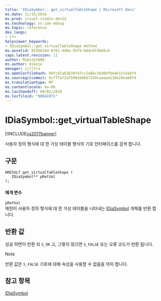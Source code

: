 ```yaml
---
title: 'IDiaSymbol:: get_virtualTableShape | Microsoft Docs'
ms.date: 11/15/2016
ms.prod: visual-studio-dev14
ms.technology: vs-ide-debug
ms.topic: reference
dev_langs:
- C++
helpviewer_keywords:
- IDiaSymbol::get_virtualTableShape method
ms.assetid: 92360cbd-0761-446e-93f9-04dc8f4b66c6
caps.latest.revision: 11
author: MikeJo5000
ms.author: mikejo
manager: jillfra
ms.openlocfilehash: 8dfc91a63634f47cc2a8bc16d0dfbede1e14abf4
ms.sourcegitcommit: 6cfffa72af599a9d667249caaaa411bb28ea69fd
ms.translationtype: MT
ms.contentlocale: ko-KR
ms.lasthandoff: 09/02/2020
ms.locfileid: "90841971"
---
```

# <a name="idiasymbolget_virtualtableshape"></a>IDiaSymbol::get_virtualTableShape
[!INCLUDE[vs2017banner](../../includes/vs2017banner.md)]

사용자 정의 형식에 대 한 가상 테이블 형식의 기호 인터페이스를 검색 합니다.  
  
## <a name="syntax"></a>구문  
  
```cpp#  
HRESULT get_virtualTableShape (   
   IDiaSymbol** pRetVal  
);  
```  
  
#### <a name="parameters"></a>매개 변수  
 `pRetVal`  
 제한이 사용자 정의 형식에 대 한 가상 테이블을 나타내는 [IDiaSymbol](../../debugger/debug-interface-access/idiasymbol.md) 개체를 반환 합니다.  
  
## <a name="return-value"></a>반환 값  
 성공 하면이 반환 되 `S_OK` 고, 그렇지 않으면 `S_FALSE` 또는 오류 코드가 반환 됩니다.  
  
> [!NOTE]
> 반환 값은 `S_FALSE` 기호에 대해 속성을 사용할 수 없음을 의미 합니다.  
  
## <a name="see-also"></a>참고 항목  
 [IDiaSymbol](../../debugger/debug-interface-access/idiasymbol.md)
